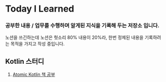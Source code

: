 # Today I Learned
### 공부한 내용 / 업무를 수행하며 알게된 지식을 기록해 두는 저장소 입니다.
노션을 쓰긴하는데 노션은 헛소리 80% 내용이 20%라, 한번 정제된 내용을 기록하려는 목적을 가지고 작성 중입니다.

## Kotlin 스터디
1. [Atomic Kotlin 책 공부](https://github.com/parade621/TIL/tree/main/Kotlin/AtomicKotlin)
